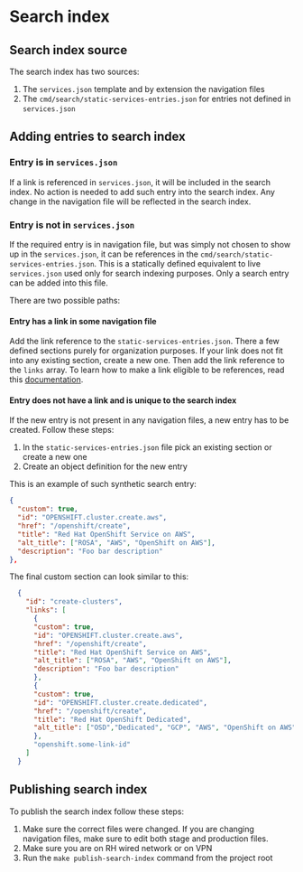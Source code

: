 # Search index

## Search index source

The search index has two sources:

1. The `services.json` template and by extension the navigation files
2. The `cmd/search/static-services-entries.json` for entries not defined in `services.json`

## Adding entries to search index

### Entry is in `services.json`

If a link is referenced in `services.json`, it will be included in the search index. No action is needed to add such entry into the search index. Any change in the navigation file will be reflected in the search index.

### Entry is not in `services.json`

If the required entry is in navigation file, but was simply not chosen to show up in the `services.json`, it can be references in the `cmd/search/static-services-entries.json`. This is a statically defined equivalent to live `services.json` used only for search indexing purposes. Only a search entry can be added into this file. 

There are two possible paths:

#### Entry has a link in some navigation file

Add the link reference to the `static-services-entries.json`. There a few defined sections purely for organization purposes. If your link does not fit into any existing section, create a new one. Then add the link reference to the `links` array. To learn how to make a link eligible to be references, read this [documentation](https://github.com/RedHatInsights/chrome-service-backend/blob/main/docs/cloud-services-config.md#all-services-dropdown-and-page).

#### Entry does not have a link and is unique to the search index

If the new entry is not present in any navigation files, a new entry has to be created. Follow these steps:

1. In the `static-services-entries.json` file pick an existing section or create a new one
2. Create an object definition for the new entry

This is an example of such synthetic search entry:

```json
{
  "custom": true,
  "id": "OPENSHIFT.cluster.create.aws",
  "href": "/openshift/create",
  "title": "Red Hat OpenShift Service on AWS",
  "alt_title": ["ROSA", "AWS", "OpenShift on AWS"],
  "description": "Foo bar description"
},
```

The final custom section can look similar to this:

```json
  {
    "id": "create-clusters",
    "links": [
      {
      "custom": true,
      "id": "OPENSHIFT.cluster.create.aws",
      "href": "/openshift/create",
      "title": "Red Hat OpenShift Service on AWS",
      "alt_title": ["ROSA", "AWS", "OpenShift on AWS"],
      "description": "Foo bar description"
      },
      {
      "custom": true,
      "id": "OPENSHIFT.cluster.create.dedicated",
      "href": "/openshift/create",
      "title": "Red Hat OpenShift Dedicated",
      "alt_title": ["OSD","Dedicated", "GCP", "AWS", "OpenShift on AWS", "OpenShift on GCP"] 
      },
      "openshift.some-link-id"
    ]
  }
```

## Publishing search index

To publish the search index follow these steps:

1. Make sure the correct files were changed. If you are changing navigation files, make sure to edit both stage and production files.
2. Make sure you are on RH wired network or on VPN
3. Run the `make publish-search-index` command from the project root
